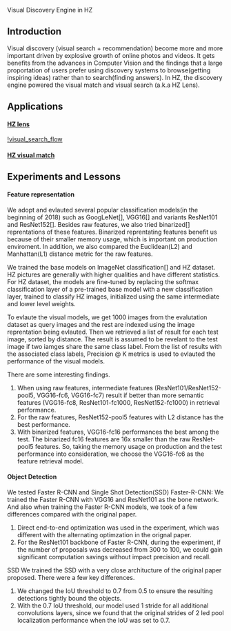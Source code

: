 
Visual Discovery Engine in HZ

## Introduction
Visual discovery (visual search + recommendation) become more and more important driven by explosive growth of online photos and videos. It gets benefits from the advances in Computer Vision and the findings that a large proportation of users prefer using discovery systems to browse(getting inspiring ideas) rather than to search(finding answers). In HZ, the discovery engine powered the visual match and visual search (a.k.a HZ Lens).


## Applications
#### [HZ lens](https://www.houzz.com/magazine/find-products-for-your-home-using-visual-search-in-the-houzz-app-stsetivw-vs~124819294)

[!visual_search_flow](assets/visual_search_flow.jpg)


#### [HZ visual match](https://www.houzz.com/magazine/inside-houzz-find-products-for-your-home-with-visual-match-stsetivw-vs~73421107)


## Experiments and Lessons
#### Feature representation
We adopt and evlauted several popular classification models(in the beginning of 2018) such as GoogLeNet[], VGG16[] and variants ResNet101 and ResNet152[]. Besides raw features, we also tried binarized[] reprentations of these features. Binarized reprentating features benefit us because of their smaller memory usage, which is important on production enviroment. In addition, we also compared the Euclidean(L2) and Manhattan(L1) distance metric for the raw features. 

We trained the base models on ImageNet classification[] and HZ dataset. HZ pictures are generally with higher qualities and have different statistics. For HZ dataset, the models are fine-tuned by replacing the softmax classification layer of a pre-trained base model with a new classification layer, trained to classify HZ images, initialized using the same intermediate and lower level weights. 

To evlaute the visual models, we get 1000 images from the evalutation dataset as query images and the rest are indexed using the image reprentation being evlauted. Then we retrieved a list of result for each test image, sorted by distance. The result is assumed to be revelant to the test image if two iamges share the same class label. From the list of results with the associated class labels, Precision @ K metrics is used to evlauted the performance of the visual models. 

There are some interesting findings.
1. When using raw features, intermediate features (ResNet101/ResNet152-pool5, VGG16-fc6, VGG16-fc7) result if better than more semantic features (VGG16-fc8, ResNet101-fc1000, ResNet152-fc1000) in retrieval performance.
2. For the raw features, ResNet152-pool5 features with L2 distance has the best performance.
3. With binarized features, VGG16-fc16 performances the best among the test. The binarized fc16 features are 16x smaller than the raw ResNet-pool5 features. 
So, taking the memory usage on production and the test performance into consideration, we choose the VGG16-fc6 as the feature retrieval model. 

#### Object Detection
We tested Faster R-CNN and Single Shot Detection(SSD)
Faster-R-CNN:
We trained the Faster R-CNN with VGG16 and ResNet101 as the bone network. And also when training the Faster R-CNN models, we took of a few differences compared with the original paper. 
1. Direct end-to-end optimization was used in the experiment, which was different with the alternating optimzation in the orignal paper. 
2. For the ResNet101 backbone of Faster R-CNN, during the experiment, if the number of proposals was decreased from 300 to 100, we could gain significant computation savings without impact precision and recall. 

SSD
We trained the SSD with a very close architucture of the original paper proposed. There were a few key differences. 
1. We changed the IoU threshold to 0.7 from 0.5 to ensure the resulting detections tightly bound the objects. 
2. With the 0.7 IoU threshold, our model used 1 stride for all additional convolutions layers, since we found that the original strides of 2 led pool localization performance when the IoU was set to 0.7.
